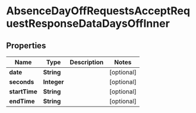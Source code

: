 

# AbsenceDayOffRequestsAcceptRequestResponseDataDaysOffInner


## Properties

| Name | Type | Description | Notes |
|------------ | ------------- | ------------- | -------------|
|**date** | **String** |  |  [optional] |
|**seconds** | **Integer** |  |  [optional] |
|**startTime** | **String** |  |  [optional] |
|**endTime** | **String** |  |  [optional] |



